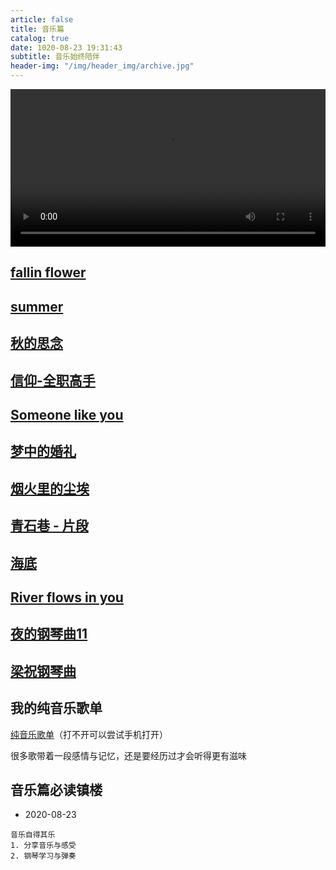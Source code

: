 ```yaml
---
article: false
title: 音乐篇
catalog: true
date: 1020-08-23 19:31:43
subtitle: 音乐始终陪伴
header-img: "/img/header_img/archive.jpg"
---
```


<!-- https://github.com/newraina/mePlayer -->

<video src="/img/movie/qiudesinian.mp4" controls="controls" style="width: 100%; max-height: 500px" id="movie" loop="loop">
您的浏览器不支持 video 标签。
</video>

<div class="music" id="ms"></div>

## [fallin flower](/music/fallinflower.mp3)

## [summer](/img/movie/summer.mp4)

## [秋的思念](/img/movie/qiudesinian.mp4)

## [信仰-全职高手](/img/movie/xinyang.mp4)

## [Someone like you](/img/movie/someonelikeyou.mp4)

## [梦中的婚礼](/img/movie/mengzhongdehunli.mp4)

## [烟火里的尘埃](/img/movie/yanhuolidechenai.mp4)

## [青石巷 - 片段](/img/movie/qingshixiang.mp4)

## [海底](/img/movie/haidi.mp4)

## [River flows in you](/img/movie/riverflowsinyou.mp4)

## [夜的钢琴曲11](/img/movie/yedegangqinqu11.mp4)

## [梁祝钢琴曲](/img/movie/liangzhu.mp4)

## 我的纯音乐歌单
[纯音乐歌单](https://t.kugou.com/355mda6xVV2)（打不开可以尝试手机打开）

很多歌带着一段感情与记忆，还是要经历过才会听得更有滋味

## 音乐篇必读镇楼 
- 2020-08-23
```
音乐自得其乐
1. 分享音乐与感受
2. 钢琴学习与弹奏
```

<script type="text/javascript" src="/js/jquery.min.js"></script>
<script type="text/javascript" src="/js/meplayer.min.js"></script>

<script type="text/javascript">
    function getQueryVariable(variable){
       var query = window.location.search.substring(1);
       var vars = query.split("&");
       for (var i=0;i<vars.length;i++) {
            var pair = vars[i].split("=");
            if(pair[0] == variable){return pair[1];}
       }
       return(false);
    }


    let movie = document.getElementById("movie");
    let ms = document.getElementById("ms");
    let lks = document.querySelectorAll(".post-container > h2 > a");
    let mePlayerBuilder = mePlayer;
    let mePlayerOperater = null;
    let first = true;

    function playMovie(pmv) {
        ms.style.display = "none";
        movie.style.display = "block";
        document.getElementsByTagName("audio")[0].pause()
        movie.src=pmv.href;
        movie.play();
    }

    function playMp3(pmp) {
        movie.style.display = "none";
        movie.pause();
        ms.style.display = "block";
        mePlayerBuilder({
            music: {
                src: pmp.href,
                title: pmp.text,
                author: "纯音乐请欣赏",
                loop: true
            },
            target: '#ms',
            autoplay: true
        });
    }


    for(let i = 0; i < lks.length; i++) {
        if(lks[i].className == "" && lks[i].href.endsWith("mp4")) {
            lks[i].onclick = function(e){
                e.preventDefault();
                playMovie(lks[i]);
            }
        }

        if(lks[i].className == "" && lks[i].href.endsWith("mp3")) {
            lks[i].onclick = function(e){
                e.preventDefault();
                playMp3(lks[i]);
            }
        }
    }

    if(getQueryVariable("init")) {
        let init = document.getElementById(getQueryVariable("init"));
        let node = init.children[0];
        if(node.href.endsWith("mp4")) {
            playMovie(node);
        }
        if(node.href.endsWith("mp3")) {
            playMp3(node);
        }
    }
</script>